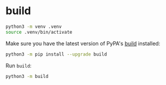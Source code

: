 # build

```sh
python3 -m venv .venv
source .venv/bin/activate
```

Make sure you have the latest version of PyPA's [build](https://github.com/pypa/build) installed:

```sh
python3 -m pip install --upgrade build
```

Run `build`:

```sh
python3 -m build
```
